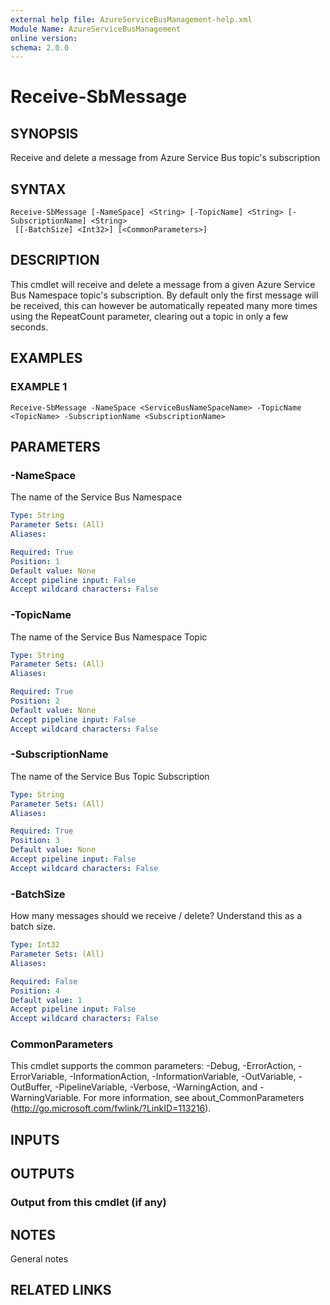 ```yaml
---
external help file: AzureServiceBusManagement-help.xml
Module Name: AzureServiceBusManagement
online version:
schema: 2.0.0
---
```


# Receive-SbMessage

## SYNOPSIS
Receive and delete a message from Azure Service Bus topic's subscription

## SYNTAX

```
Receive-SbMessage [-NameSpace] <String> [-TopicName] <String> [-SubscriptionName] <String>
 [[-BatchSize] <Int32>] [<CommonParameters>]
```

## DESCRIPTION
This cmdlet will receive and delete a message from a given Azure Service Bus Namespace topic's subscription.
By default only the first message will be received, this can however be automatically repeated many more times using the RepeatCount parameter, clearing out a topic in only a few seconds.

## EXAMPLES

### EXAMPLE 1
```
Receive-SbMessage -NameSpace <ServiceBusNameSpaceName> -TopicName <TopicName> -SubscriptionName <SubscriptionName>
```

## PARAMETERS

### -NameSpace
The name of the Service Bus Namespace

```yaml
Type: String
Parameter Sets: (All)
Aliases:

Required: True
Position: 1
Default value: None
Accept pipeline input: False
Accept wildcard characters: False
```

### -TopicName
The name of the Service Bus Namespace Topic

```yaml
Type: String
Parameter Sets: (All)
Aliases:

Required: True
Position: 2
Default value: None
Accept pipeline input: False
Accept wildcard characters: False
```

### -SubscriptionName
The name of the Service Bus Topic Subscription

```yaml
Type: String
Parameter Sets: (All)
Aliases:

Required: True
Position: 3
Default value: None
Accept pipeline input: False
Accept wildcard characters: False
```

### -BatchSize
How many messages should we receive / delete?
Understand this as a batch size.

```yaml
Type: Int32
Parameter Sets: (All)
Aliases:

Required: False
Position: 4
Default value: 1
Accept pipeline input: False
Accept wildcard characters: False
```

### CommonParameters
This cmdlet supports the common parameters: -Debug, -ErrorAction, -ErrorVariable, -InformationAction, -InformationVariable, -OutVariable, -OutBuffer, -PipelineVariable, -Verbose, -WarningAction, and -WarningVariable.
For more information, see about_CommonParameters (http://go.microsoft.com/fwlink/?LinkID=113216).

## INPUTS

## OUTPUTS

### Output from this cmdlet (if any)
## NOTES
General notes

## RELATED LINKS
